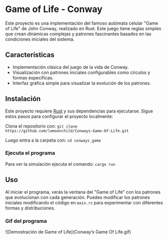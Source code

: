 
# Game of Life - Conway

Este proyecto es una implementación del famoso autómata celular "Game of Life" de John Conway, realizado en Rust. Este juego tiene reglas simples que crean dinámicas complejas y patrones fascinantes basados en las condiciones iniciales del sistema.

## Características

- Implementación clásica del juego de la vida de Conway.
- Visualización con patrones iniciales configurables como círculos y formas específicas.
- Interfaz gráfica simple para visualizar la evolución de los patrones.

## Instalación

Este proyecto requiere [Rust](https://www.rust-lang.org/tools/install) y sus dependencias para ejecutarse. Sigue estos pasos para configurar el proyecto localmente:

Clona el repositorio con: ``` git clone https://github.com/lemoonchild/Conways-Game-Of-Life.git  ```

Luego entra a la carpeta con: 
``` cd conways_game ```

### Ejecuta el programa
Para ver la simulación ejecuta el comando: ```cargo run ```

## Uso
Al iniciar el programa, verás la ventana del "Game of Life" con los patrones que evolucionan con cada generación. Puedes modificar los patrones iniciales modificando el código en ```main.rs``` para experimentar con diferentes formas y distribuciones.

### Gif del programa 

![Demostración de Game of Life](Conway’s Game Of Life.gif)
